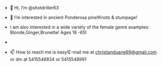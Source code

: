 - 👋 Hi, I’m @shotdriller63
- 👀 I’m interested in ancient Ponderosa pine!Knots & stumpage!
- I am also interested in a wide variety of the female genre examples: Blonde,Ginger,Brunette! Ages 18 -65!


- 
- 📫 How to reach me is easy!E-mail me at christianduane69@gmail.com or dm at 5415548834 or 5415548991

<!---
shotdriller63/shotdriller63 is a ✨ special ✨ repository because its `README.md` (this file) appears on your GitHub profile.
You can click the Preview link to take a look at your changes.
--->
